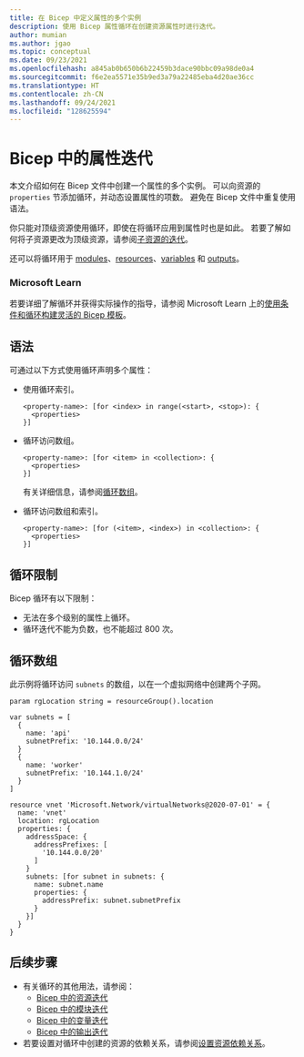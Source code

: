 ```yaml
---
title: 在 Bicep 中定义属性的多个实例
description: 使用 Bicep 属性循环在创建资源属性时进行迭代。
author: mumian
ms.author: jgao
ms.topic: conceptual
ms.date: 09/23/2021
ms.openlocfilehash: a845ab0b650b6b22459b3dace90bbc09a98de0a4
ms.sourcegitcommit: f6e2ea5571e35b9ed3a79a22485eba4d20ae36cc
ms.translationtype: HT
ms.contentlocale: zh-CN
ms.lasthandoff: 09/24/2021
ms.locfileid: "128625594"
---
```

# <a name="property-iteration-in-bicep"></a>Bicep 中的属性迭代

本文介绍如何在 Bicep 文件中创建一个属性的多个实例。 可以向资源的 `properties` 节添加循环，并动态设置属性的项数。 避免在 Bicep 文件中重复使用语法。

你只能对顶级资源使用循环，即使在将循环应用到属性时也是如此。 若要了解如何将子资源更改为顶级资源，请参阅[子资源的迭代](loop-resources.md#iteration-for-a-child-resource)。

还可以将循环用于 [modules](loop-modules.md)、[resources](loop-resources.md)、[variables](loop-variables.md) 和 [outputs](loop-outputs.md)。

### <a name="microsoft-learn"></a>Microsoft Learn

若要详细了解循环并获得实际操作的指导，请参阅 Microsoft Learn 上的[使用条件和循环构建灵活的 Bicep 模板](/learn/modules/build-flexible-bicep-templates-conditions-loops/)。

## <a name="syntax"></a>语法

可通过以下方式使用循环声明多个属性：

- 使用循环索引。

  ```bicep
  <property-name>: [for <index> in range(<start>, <stop>): {
    <properties>
  }]
  ```

- 循环访问数组。

  ```bicep
  <property-name>: [for <item> in <collection>: {
    <properties>
  }]
  ```

  有关详细信息，请参阅[循环数组](#loop-array)。

- 循环访问数组和索引。

  ```bicep
  <property-name>: [for (<item>, <index>) in <collection>: {
    <properties>
  }]
  ```

## <a name="loop-limits"></a>循环限制

Bicep 循环有以下限制：

- 无法在多个级别的属性上循环。
- 循环迭代不能为负数，也不能超过 800 次。

## <a name="loop-array"></a>循环数组

此示例将循环访问 `subnets` 的数组，以在一个虚拟网络中创建两个子网。

```bicep
param rgLocation string = resourceGroup().location

var subnets = [
  {
    name: 'api'
    subnetPrefix: '10.144.0.0/24'
  }
  {
    name: 'worker'
    subnetPrefix: '10.144.1.0/24'
  }
]

resource vnet 'Microsoft.Network/virtualNetworks@2020-07-01' = {
  name: 'vnet'
  location: rgLocation
  properties: {
    addressSpace: {
      addressPrefixes: [
        '10.144.0.0/20'
      ]
    }
    subnets: [for subnet in subnets: {
      name: subnet.name
      properties: {
        addressPrefix: subnet.subnetPrefix
      }
    }]
  }
}
```

## <a name="next-steps"></a>后续步骤

- 有关循环的其他用法，请参阅：
  - [Bicep 中的资源迭代](loop-resources.md)
  - [Bicep 中的模块迭代](loop-modules.md)
  - [Bicep 中的变量迭代](loop-variables.md)
  - [Bicep 中的输出迭代](loop-outputs.md)
- 若要设置对循环中创建的资源的依赖关系，请参阅[设置资源依赖关系](./resource-declaration.md#set-resource-dependencies)。
